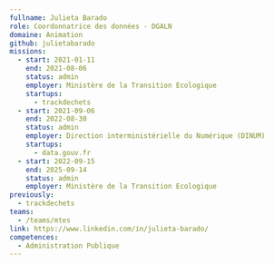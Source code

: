 ```yaml
---
fullname: Julieta Barado
role: Coordonnatrice des données - DGALN
domaine: Animation
github: julietabarado
missions:
  - start: 2021-01-11
    end: 2021-08-06
    status: admin
    employer: Ministère de la Transition Ecologique
    startups:
      - trackdechets
  - start: 2021-09-06
    end: 2022-08-30
    status: admin
    employer: Direction interministérielle du Numérique (DINUM)
    startups:
      - data.gouv.fr
  - start: 2022-09-15
    end: 2025-09-14
    status: admin
    employer: Ministère de la Transition Ecologique
previously:
  - trackdechets
teams:
  - /teams/mtes
link: https://www.linkedin.com/in/julieta-barado/
competences:
  - Administration Publique
---
```

